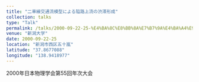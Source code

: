 ```yaml
---
title: "二車線交通流模型による隘路上流の渋滞形成"
collection: talks
type: "Talk"
permalink: /talks/2000-09-22-25-%E4%BA%8C%E8%BB%8A%E7%B7%9A%E4%BA%A4%E9%80%9A%E6%B5%81%E6%A8%A1%E5%9E%8B%E3%81%AB%E3%82%88%E3%82%8B%E9%9A%98%E8%B7%AF%E4%B8%8A%E6%B5%81%E3%81%AE%E6%B8%8B%E6%BB%9E%E5%BD%A2%E6%88%90
venue: "新潟大学"
date: 2000-09-22-25
location: "新潟市西区五十嵐"
latitude: "37.8677088"
longitude: "138.9418977"
---
```


2000年日本物理学会第55回年次大会
